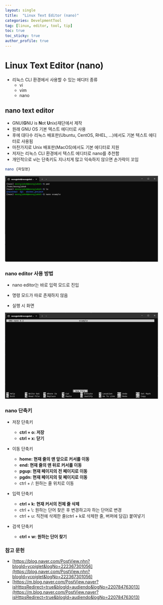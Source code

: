 ```yaml
---
layout: single
title:  "Linux Text Editor (nano)"
categories: DevelpmentTool
tag: [linux, editor, tool, tip]
toc: true
toc_sticky: true
author_profile: true
---
```


# Linux Text Editor (nano)
- 리눅스 CLI 환경에서 사용할 수 있는 에디터 종류
    - vi
    - vim
    - nano

## nano text editor
- GNU(**G**NU is **N**ot **U**nix)재단에서 제작
- 원래 GNU OS 기본 텍스트 에디터로 사용
- 후에 대다수 리눅스 배포판(Ubuntu, CentOS, RHEL, ...)에서도 기본 텍스트 에디터로 사용됨
- 마찬가지로 Unix 배포판(MacOS)에서도 기본 에디터로 지원
- 저자는 리눅스 CLI 환경에서 텍스트 에디터로 nano를 추천함
- 개인적으로 vi는 단축키도 지나치게 많고 익숙하지 않으면 손가락이 꼬임

```bash
nano {파일명}
```

![enter-nano](/images/2024-01-11-Linux_Editor_nano/enter-nano.png)

### nano editor 사용 방법
- nano editor는 바로 입력 모드로 진입
- 명령 모드가 따로 존재하지 않음

- 실행 시 화면

![cmd-mode](/images/2024-01-11-Linux_Editor_nano/nano-screen.png)

### nano 단축키
- 저장 단축키
    - **ctrl + o: 저장**
    - **ctrl + x: 닫기**

- 이동 단축키
    - **home: 현재 줄의 맨 앞으로 커서를 이동**
    - **end: 현재 줄의 맨 뒤로 커서를 이동**
    - **pgup: 현재 페이지의 전 페이지로 이동**
    - **pgdn: 현재 페이지의 뒷 페이지로 이동**
    - ctrl + /: 원하는 줄 위치로 이동

- 입력 단축키
    - **ctrl + k: 현재 커서의 전체 줄 삭제**
    - ctrl + \\: 원하는 단어 찾은 후 변경하고자 하는 단어로 변경 
    - ctrl + u: 직전에 삭제한 줄(ctrl + k로 삭제한 줄, 버퍼에 담김) 붙여넣기

- 검색 단축키
    - **ctrl + w: 원하는 단어 찾기**

### 참고 문헌
- [https://blog.naver.com/PostView.nhn?blogId=ycpiglet&logNo=222367301056](https://blog.naver.com/PostView.nhn?blogId=ycpiglet&logNo=222367301056)
- [https://m.blog.naver.com/PostView.naver?isHttpsRedirect=true&blogId=audiendo&logNo=220784763013](https://m.blog.naver.com/PostView.naver?isHttpsRedirect=true&blogId=audiendo&logNo=220784763013)
